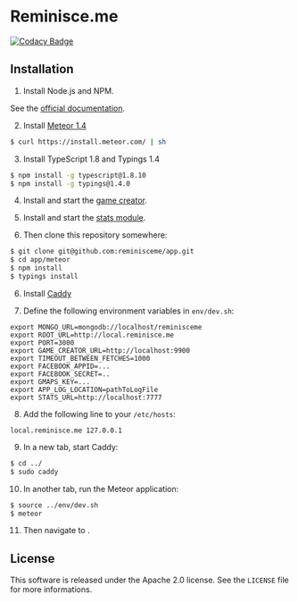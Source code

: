 # Reminisce.me

[![Codacy Badge](https://api.codacy.com/project/badge/grade/dd447f353c054650bbaf3060ca1cd9d4)](https://www.codacy.com/app/reminisceme/app)

## Installation

1. Install Node.js and NPM.

  See the [official documentation](https://nodejs.org/).

2. Install [Meteor 1.4](https://www.meteor.com/install)

  ```bash
  $ curl https://install.meteor.com/ | sh
  ```

3. Install TypeScript 1.8 and Typings 1.4

  ```bash
  $ npm install -g typescript@1.8.10
  $ npm install -g typings@1.4.0
  ```

4. Install and start the [game creator](https://github.com/reminisceme/game-creator).

5. Install and start the [stats module](https://github.com/reminisceme/stats).

5. Then clone this repository somewhere:

  ```bash
  $ git clone git@github.com:reminisceme/app.git
  $ cd app/meteor
  $ npm install
  $ typings install
  ```

6. Install [Caddy](https://caddyserver.com/download)

7. Define the following environment variables in `env/dev.sh`:

  ```
  export MONGO_URL=mongodb://localhost/reminisceme
  export ROOT_URL=http://local.reminisce.me
  export PORT=3000
  export GAME_CREATOR_URL=http://localhost:9900
  export TIMEOUT_BETWEEN_FETCHES=1000
  export FACEBOOK_APPID=...
  export FACEBOOK_SECRET=..
  export GMAPS_KEY=...
  export APP_LOG_LOCATION=pathToLogFile
  export STATS_URL=http://localhost:7777
  ```

8. Add the following line to your `/etc/hosts`:

  ```
  local.reminisce.me 127.0.0.1
  ```

9. In a new tab, start Caddy:

  ```bash
  $ cd ../
  $ sudo caddy
  ```

10. In another tab, run the Meteor application:

  ```bash
  $ source ../env/dev.sh
  $ meteor
  ```

11. Then navigate to [](http://local.reminisce.me).

## License

This software is released under the Apache 2.0 license. See the `LICENSE` file for more informations.

